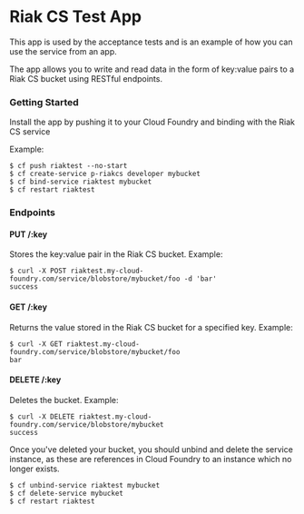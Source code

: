 # Riak CS Test App

This app is used by the acceptance tests and is an example of how you can use the service from an app.

The app allows you to write and read data in the form of key:value pairs to a Riak CS bucket using RESTful endpoints.

### Getting Started

Install the app by pushing it to your Cloud Foundry and binding with the Riak CS service

Example:

    $ cf push riaktest --no-start
    $ cf create-service p-riakcs developer mybucket
    $ cf bind-service riaktest mybucket
    $ cf restart riaktest

### Endpoints

#### PUT /:key

Stores the key:value pair in the Riak CS bucket. Example:

    $ curl -X POST riaktest.my-cloud-foundry.com/service/blobstore/mybucket/foo -d 'bar'
    success


#### GET /:key

Returns the value stored in the Riak CS bucket for a specified key. Example:

    $ curl -X GET riaktest.my-cloud-foundry.com/service/blobstore/mybucket/foo
    bar

#### DELETE /:key

Deletes the bucket. Example:

    $ curl -X DELETE riaktest.my-cloud-foundry.com/service/blobstore/mybucket
    success

Once you've deleted your bucket, you should unbind and delete the service instance, as these are references in Cloud Foundry to an instance which no longer exists.

    $ cf unbind-service riaktest mybucket
    $ cf delete-service mybucket
    $ cf restart riaktest
